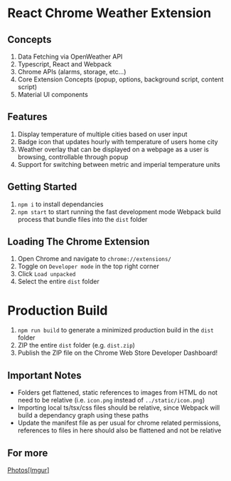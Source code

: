 # React Chrome Weather Extension

## Concepts 
1. Data Fetching via OpenWeather API
2. Typescript, React and Webpack
3. Chrome APIs (alarms, storage, etc...)
4. Core Extension Concepts (popup, options, background script, content script)
5. Material UI components

## Features
1. Display temperature of multiple cities based on user input
2. Badge icon that updates hourly with temperature of users home city
3. Weather overlay that can be displayed on a webpage as a user is browsing, controllable through popup
4. Support for switching between metric and imperial temperature units

## Getting Started

1. `npm i` to install dependancies
2. `npm start` to start running the fast development mode Webpack build process that bundle files into the `dist` folder

## Loading The Chrome Extension

1. Open Chrome and navigate to `chrome://extensions/`
2. Toggle on `Developer mode` in the top right corner
3. Click `Load unpacked`
4. Select the entire `dist` folder


# Production Build

1. `npm run build` to generate a minimized production build in the `dist` folder
2. ZIP the entire `dist` folder (e.g. `dist.zip`)
3. Publish the ZIP file on the Chrome Web Store Developer Dashboard!

## Important Notes

- Folders get flattened, static references to images from HTML do not need to be relative (i.e. `icon.png` instead of `../static/icon.png`)
- Importing local ts/tsx/css files should be relative, since Webpack will build a dependancy graph using these paths
- Update the manifest file as per usual for chrome related permissions, references to files in here should also be flattened and not be relative


## For more
[Photos[Imgur]](https://imgur.com/a/Qrkmp4M)
